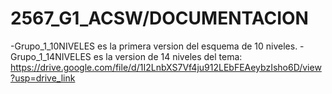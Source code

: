 # 2567_G1_ACSW/DOCUMENTACION

-Grupo_1_10NIVELES es la primera version del esquema de 10 niveles.
-Grupo_1_14NIVELES es la version de 14 niveles del tema: https://drive.google.com/file/d/1I2LnbXS7Vf4ju912LEbFEAeybzIsho6D/view?usp=drive_link
